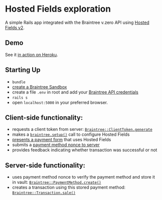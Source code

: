 # Hosted Fields exploration

A simple Rails app integrated with the Braintree v.zero API using [Hosted Fields v2][hfv2].

## Demo

See it [in action on Heroku][herokuapp].

## Starting Up

- `bundle`
- [create a Braintree Sandbox][createsandbox]
- create a file `.env` in root and add your [Braintree API credentials][btapicreds]
- `rails s`
- open `localhost:5000` in your preferred browser.

## Client-side functionality:

- requests a client token from server: [`Braintree::ClientToken.generate`][clienttoken]
- makes a [`braintree.setup()`][setup] call to configure Hosted Fields
- [presents a payment form][form] that uses Hosted Fields
- submits a [payment method nonce to server][nonce2server]
- provides feedback indicating whether transaction was successful or not

## Server-side functionality:

- uses payment method nonce to verify the payment method and store it in vault: [`Braintree::PaymentMethod.create()`][pmcreate]
- creates a transaction using this stored payment method: [`Braintree::Transaction.sale()`][sale]

[herokuapp]: https://hosted-fields-v2.herokuapp.com/
[hfv2]: https://developers.braintreepayments.com/guides/hosted-fields/overview/javascript/v2
[createsandbox]: https://www.braintreepayments.com/sandbox
[btapicreds]: https://articles.braintreepayments.com/control-panel/important-gateway-credentials#api-credentials
[clienttoken]: https://developers.braintreepayments.com/reference/request/client-token/generate/ruby
[setup]: https://developers.braintreepayments.com/guides/hosted-fields/setup-and-integration/javascript/v2#braintree.setup
[form]: https://developers.braintreepayments.com/guides/hosted-fields/overview/javascript/v2#demo
[nonce2server]: https://developers.braintreepayments.com/start/hello-client/javascript/v2#send-payment-method-nonce-to-server
[pmcreate]: https://developers.braintreepayments.com/reference/request/payment-method/create/ruby
[sale]: https://developers.braintreepayments.com/reference/request/transaction/sale/ruby
